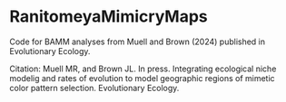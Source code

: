 # RanitomeyaMimicryMaps
Code for BAMM analyses from Muell and Brown (2024) published in Evolutionary Ecology.

Citation: Muell MR, and Brown JL. In press. Integrating ecological niche modelig and rates of evolution to model geographic regions of mimetic color pattern selection. Evolutionary Ecology.
